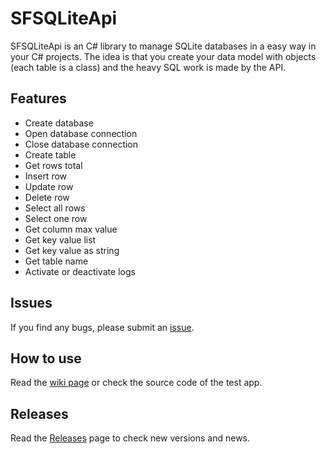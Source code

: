 # SFSQLiteApi

SFSQLiteApi is an C# library to manage SQLite databases in a easy way in your C# projects.
The idea is that you create your data model with objects (each table is a class) and the heavy SQL work is made by the API.

## ​Features
- Create database 
- Open database connection
- Close database connection
- Create table
- Get rows total
- Insert row
- Update row
- Delete row
- Select all rows
- Select one row
- Get column max value
- Get key value list
- Get key value as string
- Get table name
- Activate or deactivate logs

## Issues
If you find any bugs, please submit an [issue](https://github.com/spaf94/SFSQLiteApi/issues/new/).

## How to use
Read the [wiki page](https://github.com/spaf94/SFSQLiteApi/wiki) or check the source code of the test app.

## Releases
Read the [Releases](https://github.com/spaf94/SFSQLiteApi/wiki) page to check new versions and news.
